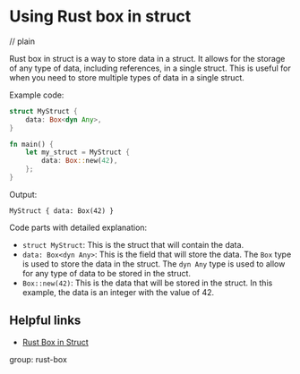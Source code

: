 # Using Rust box in struct
// plain

Rust box in struct is a way to store data in a struct. It allows for the storage of any type of data, including references, in a single struct. This is useful for when you need to store multiple types of data in a single struct.

Example code:
```rust
struct MyStruct {
    data: Box<dyn Any>,
}

fn main() {
    let my_struct = MyStruct {
        data: Box::new(42),
    };
}
```

Output:
```
MyStruct { data: Box(42) }
```

Code parts with detailed explanation:

- `struct MyStruct`: This is the struct that will contain the data.
- `data: Box<dyn Any>`: This is the field that will store the data. The `Box` type is used to store the data in the struct. The `dyn Any` type is used to allow for any type of data to be stored in the struct.
- `Box::new(42)`: This is the data that will be stored in the struct. In this example, the data is an integer with the value of 42.

## Helpful links

- [Rust Box in Struct](https://doc.rust-lang.org/std/boxed/struct.Box.html)

group: rust-box